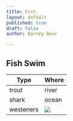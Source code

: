 ```yaml
---
title: Fish
layout: default
published: true
draft: false
author: Barney Bear

---
```

## Fish Swim ##

Type|Where
-|-
trout|river
shark|ocean
westeners|![](http://lh3.googleusercontent.com/-lHglhmh5Bwg/VMlFJjWp7iI/AAAAAAAAGN0/8YU6YUKdgcg/s0/1a.jpg)


